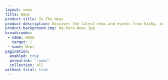 ```yaml
---
layout: news
title: News
product-title: In The News
product-description: Discover the latest news and events from SixSq, our partners and customers.
product-background-img: bg-hero-News.jpg
breadcrumbs:
 - name: Home
   target: /
 - name: News
pagination: 
  enabled: true
  permalink: ':num/'
  collection: all
without-trial: true
---
```

